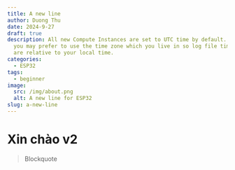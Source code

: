 ```yaml
---
title: A new line
author: Duong Thu
date: 2024-9-27
draft: true
description: All new Compute Instances are set to UTC time by default. However,
  you may prefer to use the time zone which you live in so log file timestamps
  are relative to your local time.
categories:
  - ESP32
tags:
  - beginner
image:
  src: /img/about.png
  alt: A new line for ESP32
slug: a-new-line
---
```


# Xin chào v2

> Blockquote

